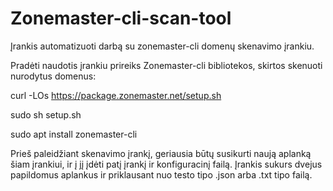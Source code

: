 # Zonemaster-cli-scan-tool
Įrankis automatizuoti darbą su zonemaster-cli domenų skenavimo įrankiu.

Pradėti naudotis įrankiu prireiks Zonemaster-cli bibliotekos, skirtos skenuoti nurodytus domenus:

curl -LOs https://package.zonemaster.net/setup.sh

sudo sh setup.sh

sudo apt install zonemaster-cli

Prieš paleidžiant skenavimo įrankį, geriausia būtų susikurti naują aplanką šiam įrankiui, ir į jį įdėti patį įrankį ir konfiguracinį failą.
Įrankis sukurs dvejus papildomus aplankus ir priklausant nuo testo tipo .json arba .txt tipo failą.
